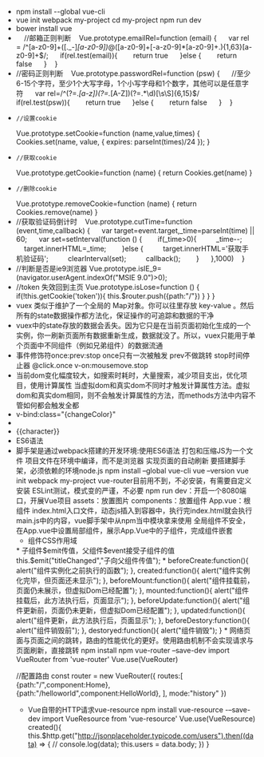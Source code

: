 * npm install --global vue-cli
* vue init webpack my-project  cd my-project  npm run dev
* bower install vue
*     //邮箱正则判断    Vue.prototype.emailRel=function (email) {      var rel = /^[a-z0-9]+([._\-]*[a-z0-9])*@([a-z0-9]+[-a-z0-9]*[a-z0-9]+.){1,63}[a-z0-9]+$/;      if(rel.test(email)){        return true      }else {        return false      }    }
* //密码正则判断    Vue.prototype.passwordRel=function (psw) {      //至少6-15个字符，至少1个大写字母，1个小写字母和1个数字，其他可以是任意字符      var rel=/^(?=.*[a-z])(?=.*[A-Z])(?=.*\d)[\s\S]{6,15}$/      if(rel.test(psw)){        return true      }else {        return false      }    }
*     //设置cookie
    Vue.prototype.setCookie=function (name,value,times) {
      Cookies.set(name, value, { expires: parseInt(times)/24 });
    }
*     //获取cookie
    Vue.prototype.getCookie=function (name) {
      return Cookies.get(name)
    }
*     //删除cookie
    Vue.prototype.removeCookie=function (name) {
      return Cookies.remove(name)
    }
* //获取验证码倒计时    Vue.prototype.cutTime=function (event,time,callback) {      var target=event.target,_time=parseInt(time) || 60;      var set=setInterval(function () {        if(_time>0){          _time--;          target.innerHTML=_time;        }else {          target.innerHTML='获取手机验证码';          clearInterval(set);          callback();        }      },1000)    }
* //判断是否是ie9浏览器
    Vue.prototype.isIE_9=(navigator.userAgent.indexOf("MSIE 9.0")>0);
* //token 失效回到主页
    Vue.prototype.isLose=function () {
      if(!this.getCookie('token')){
        this.$router.push({path:"/"})
      }
    }
  }
*  vuex 类似于维护了一个全局的 Map对象。你可以往里存放 key-value 。然后所有的state数据操作都方法化，保证操作的可追踪和数据的干净
* vuex中的state存放的数据会丢失。因为它只是在当前页面初始化生成的一个实例，你一刷新页面所有数据重新生成，数据就没了。所以，vuex只能用于单个页面中不同组件（例如兄弟组件）的数据流通
* 事件修饰符once:prev:stop once只有一次被触发 prev不做跳转 stop时间停止器  @click.once v-on:mousemove.stop
* 当前dom变化幅度较大，如搜索时耗时，大量搜索，减少项目支出，优化项目，使用计算属性   当虚拟dom和真实dom不同时才触发计算属性方法。虚拟dom和真实dom相同，则不会触发计算属性的方法，而methods方法中内容不管如何都会触发全都
* v-bind:class="{changeColor}"
* <li v-for="character in characters">
                {{character}}
            </li>
* ES6语法
* 脚手架是通过webpack搭建的开发环境:使用ES6语法  打包和压缩JS为一个文件 项目文件在环境中编译，而不是浏览器 实现页面的自动刷新 要搭建脚手架，必须依赖的环境node.js
  npm install –global vue-cli  vue –version  vue init webpack my-project
  vue-router目前用不到，不必安装，有需要自定义安装
  ESLint测试，模式变的严谨，不必要
  npm run dev：开启一个8080端口，开展Vue项目
  assets：放置图片  components：放置组件    App.vue：根组件
  index.html入口文件，动态js插入到容器中，执行完index.html就会执行main.js中的内容，vue脚手架中从npm当中模块拿来使用
  全局组件不安全，在App.vue中设置局部组件，展示App.Vue中的子组件，完成组件嵌套
  * 组件CSS作用域
  <style scoped>
h1{
  color:purple;
}
* Vue有两种传值方式：父组件给子组件传值/子组件给父组件传值。对App.vue来说，Users.vue，Header.vue，Footer.vue都是他的子组件，所以父组件App.vue给子组件Users.vue传users数组值，子组件使用props接收值。type属性表示传递类型，required:true是否规格，指定对象和制定属性，不建议直接使用数组的方式
</style>
* 子组件$emit传值，父组件$event接受子组件的值
  this.$emit("titleChanged","子向父组件传值");
  <app-header v-on:titleChanged="updateTitle($event)" v-bind:title="title"></app-header>
* beforeCreate:function(){
    alert("组件实例化之前执行的函数");
  },
  created:function(){
    alert("组件实例化完毕，但页面还未显示");
  },
  beforeMount:function(){
    alert("组件挂载前，页面仍未展示，但虚拟Dom已经配置");
  },
  mounted:function(){
    alert("组件挂载后，此方法执行后，页面显示");
  },
  beforeUpdate:function(){
    alert("组件更新前，页面仍未更新，但虚拟Dom已经配置");
  },
  updated:function(){
    alert("组件更新，此方法执行后，页面显示");
  },
  beforeDestory:function(){
    alert("组件销毁前");
  },
  destoryed:function(){
    alert("组件销毁");
  }
  * 网络页面与页面之间的跳转，路由的性能优化的更好。使用路由机制不会实现请求与页面刷新，直接跳转
    npm install npm vue-router –save-dev
    import VueRouter from 'vue-router'
    Vue.use(VueRouter)

//配置路由
const router = new VueRouter({
    routes:[
        {path:"/",component:Home},
        {path:"/helloworld",component:HelloWorld},
    ],
    mode:"history"
})
* Vue自带的HTTP请求vue-resource
  npm install vue-resource -–save-dev
  import VueResource from 'vue-resource' 
  Vue.use(VueResource)
  created(){
    this.$http.get("http://jsonplaceholder.typicode.com/users").then((data) => {
    //  console.log(data);
    this.users = data.body;
    })
  }
